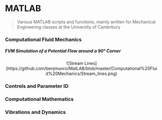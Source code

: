 MATLAB
======

> Various MATLAB scripts and functions, mainly written for Mechanical Engineering classes at the University of Canterbury

### Computational Fluid Mechanics


##### FVM Simulation of a Potential Flow around a 90° Corner

<div align="center">
![Stream Lines](https://github.com/benjmunro/MatLAB/blob/master/Computational%20Fluid%20Mechanics/Stream_lines.png)
</div>

### Controls and Parameter ID




### Computational Mathematics





### Vibrations and Dynamics

